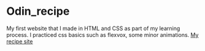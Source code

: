 # Odin_recipe
My first website that I made in HTML and CSS as part of my learning process.
I practiced css basics such as flexvox, some minor animations.
[My recipe site](https://jakaambrus.github.io/Odin_recipe/)
